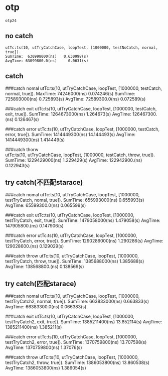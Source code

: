 # otp
    otp24

## no catch
    utTc:ts(10, utTryCatchCase, loopTest, [1000000, testNoCatch, normal, true]).
    SumTime:  630998000(ns)   0.630998(s) 
    AvgTime: 63099800.0(ns)     0.0631(s)

## catch
###catch nomal
    utTc:ts(10, utTryCatchCase, loopTest, [1000000, testCatch, normal, true]). MaxTime:   74246000(ns)   0.074246(s)
    SumTime:  725893000(ns)   0.725893(s)
    AvgTime: 72589300.0(ns)   0.072589(s)

###catch exit
    utTc:ts(10, utTryCatchCase, loopTest, [1000000, testCatch, exit, true]).
    SumTime: 1264673000(ns)   1.264673(s)
    AvgTime: 126467300.(ns)   0.126467(s)

###catch error
    utTc:ts(10, utTryCatchCase, loopTest, [1000000, testCatch, error, true]).
    SumTime: 1414449300(ns)  14.144493(s)
    AvgTime: 1414449300(ns)   1.414449(s)

###catch thorw   
    utTc:ts(10, utTryCatchCase, loopTest, [1000000, testCatch, throw, true]).
    SumTime: 1229429000(ns)   1.229429(s)
    AvgTime: 122942900.(ns)   0.122943(s)

## try catch(不匹配starace)
###catch nomal
	utTc:ts(10, utTryCatchCase, loopTest, [1000000, testTryCatch, nomal, true]).
    SumTime:  655993000(ns)   0.655993(s)
    AvgTime: 65599300.0(ns)   0.065599(s)
    
###catch exit
    utTc:ts(10, utTryCatchCase, loopTest, [1000000, testTryCatch, exit, true]).
    SumTime: 1479058000(ns)   1.479058(s)
    AvgTime: 147905800.(ns)   0.147906(s)


###catch error
    utTc:ts(10, utTryCatchCase, loopTest, [1000000, testTryCatch, error, true]).
    SumTime: 1290286000(ns)   1.290286(s)
    AvgTime: 129028600.(ns)   0.129029(s)

###catch throw
    utTc:ts(10, utTryCatchCase, loopTest, [1000000, testTryCatch, throw, true]).
    SumTime: 1385688000(ns)   1.385688(s)
    AvgTime: 138568800.(ns)   0.138569(s)


## try catch(匹配starace)
###catch nomal
    utTc:ts(10, utTryCatchCase, loopTest, [1000000, testTryCatch2, normal, true]).
    SumTime:  663833000(ns)   0.663833(s)
    AvgTime: 66383300.0(ns)   0.066383(s)



###catch exit
    utTc:ts(10, utTryCatchCase, loopTest, [1000000, testTryCatch2, exit, true]).
    SumTime: 1385211400(ns)  13.852114(s)
    AvgTime: 1385211400(ns)   1.385211(s)

###catch error
    utTc:ts(10, utTryCatchCase, loopTest, [1000000, testTryCatch2, error, true]).
    SumTime: 1370759800(ns)  13.707598(s)
    AvgTime: 1370759800(ns)    1.37076(s)

###catch throw
    utTc:ts(10, utTryCatchCase, loopTest, [1000000, testTryCatch2, throw, true]).
    SumTime: 1386053800(ns)  13.860538(s)
    AvgTime: 1386053800(ns)   1.386054(s)



